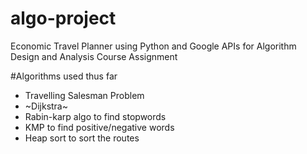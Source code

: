 # algo-project
Economic Travel Planner using Python and Google APIs for Algorithm Design and Analysis Course Assignment

#Algorithms used thus far

* Travelling Salesman Problem
* ~Dijkstra~
* Rabin-karp algo to find stopwords
* KMP to find positive/negative words
* Heap sort to sort the routes

